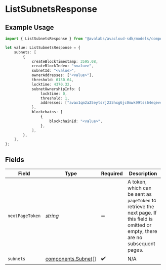 # ListSubnetsResponse

## Example Usage

```typescript
import { ListSubnetsResponse } from "@avalabs/avacloud-sdk/models/components";

let value: ListSubnetsResponse = {
    subnets: [
        {
            createBlockTimestamp: 3595.08,
            createBlockIndex: "<value>",
            subnetId: "<value>",
            ownerAddresses: ["<value>"],
            threshold: 6130.64,
            locktime: 4370.32,
            subnetOwnershipInfo: {
                locktime: 0,
                threshold: 1,
                addresses: ["avax1qm2a25eytsrj235hxg6jc0mwk99tss64eqevsw"],
            },
            blockchains: [
                {
                    blockchainId: "<value>",
                },
            ],
        },
    ],
};
```

## Fields

| Field                                                                                                                                  | Type                                                                                                                                   | Required                                                                                                                               | Description                                                                                                                            |
| -------------------------------------------------------------------------------------------------------------------------------------- | -------------------------------------------------------------------------------------------------------------------------------------- | -------------------------------------------------------------------------------------------------------------------------------------- | -------------------------------------------------------------------------------------------------------------------------------------- |
| `nextPageToken`                                                                                                                        | *string*                                                                                                                               | :heavy_minus_sign:                                                                                                                     | A token, which can be sent as `pageToken` to retrieve the next page. If this field is omitted or empty, there are no subsequent pages. |
| `subnets`                                                                                                                              | [components.Subnet](../../models/components/subnet.md)[]                                                                               | :heavy_check_mark:                                                                                                                     | N/A                                                                                                                                    |